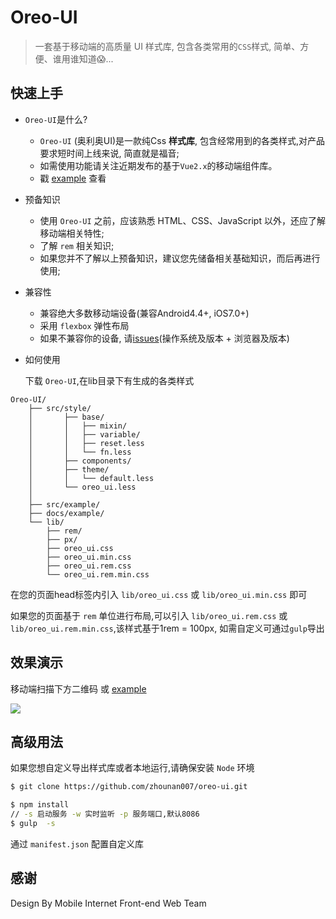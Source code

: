 # Oreo-UI 

> 一套基于移动端的高质量 UI 样式库, 包含各类常用的`CSS`样式, 简单、方便、谁用谁知道😱...


## 快速上手


- `Oreo-UI`是什么?

    + `Oreo-UI` (奥利奥UI)是一款纯Css **样式库**, 包含经常用到的各类样式,对产品要求短时间上线来说, 简直就是福音;
    + 如需使用功能请关注近期发布的基于`Vue2.x`的移动端组件库。
    + 戳 [example](https://zhounan007.github.io/oreo-ui/example/index.html) 查看


- 预备知识
    + 使用 `Oreo-UI` 之前，应该熟悉 HTML、CSS、JavaScript 以外，还应了解移动端相关特性;
    + 了解 `rem` 相关知识;
    + 如果您并不了解以上预备知识，建议您先储备相关基础知识，而后再进行使用;


- 兼容性
    + 兼容绝大多数移动端设备(兼容Android4.4+, iOS7.0+) 
    + 采用 `flexbox` 弹性布局
    + 如果不兼容你的设备, 请[issues](https://github.com/zhounan007/oreo-ui/issues/new)(操作系统及版本 + 浏览器及版本)

- 如何使用
    
    下载 `Oreo-UI`,在lib目录下有生成的各类样式

```
Oreo-UI/
    ├── src/style/
    │       ├── base/
    │       │   ├── mixin/
    │       │   ├── variable/
    │       │   ├── reset.less
    │       │   └── fn.less
    │       ├── components/
    │       ├── theme/
    │       │   └── default.less
    │       └── oreo_ui.less  
    │
    ├── src/example/
    ├── docs/example/ 
    └── lib/
        ├── rem/
        ├── px/
        ├── oreo_ui.css
        ├── oreo_ui.min.css
        ├── oreo_ui.rem.css
        └── oreo_ui.rem.min.css
```
在您的页面head标签内引入 `lib/oreo_ui.css`  或 `lib/oreo_ui.min.css` 即可

如果您的页面基于 `rem` 单位进行布局,可以引入 `lib/oreo_ui.rem.css`  或 `lib/oreo_ui.rem.min.css`,该样式基于1rem = 100px, 如需自定义可通过`gulp`导出

## 效果演示

移动端扫描下方二维码 或 [example](https://github.com/zhounan007/oreo-ui)

![](http://owz1rt8et.bkt.clouddn.com/assets/github-oreo-ui-example.png?imageView2/1/w/200/h/200/format/png/q/75|imageslim)



## 高级用法

如果您想自定义导出样式库或者本地运行,请确保安装 `Node` 环境

```bash
$ git clone https://github.com/zhounan007/oreo-ui.git

$ npm install
// -s 启动服务 -w 实时监听 -p 服务端口,默认8086
$ gulp  -s  

```
通过 `manifest.json` 配置自定义库



## 感谢

Design By Mobile Internet Front-end Web Team